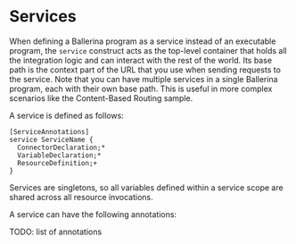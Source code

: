 # Services

When defining a Ballerina program as a service instead of an executable program, the `service` construct acts as the top-level container that holds all the integration logic and can interact with the rest of the world. Its base path is the context part of the URL that you use when sending requests to the service. Note that you can have multiple services in a single Ballerina program, each with their own base path. This is useful in more complex scenarios like the Content-Based Routing sample.

A service is defined as follows:

```
[ServiceAnnotations]
service ServiceName {
  ConnectorDeclaration;*
  VariableDeclaration;*
  ResourceDefinition;+
}
```

Services are singletons, so all variables defined within a service scope are shared across all resource invocations.

A service can have the following annotations:

TODO: list of annotations
